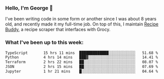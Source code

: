 ### Hello, I'm George 👋

I've been writing code in some form or another since I was about 8 years old, and recently made it my full-time job. On top of this, I maintain [Recipe Buddy](https://github.com/georgegebbett/recipe-buddy), a recipe scraper that interfaces with Grocy.  

<!--
**georgegebbett/georgegebbett** is a ✨ _special_ ✨ repository because its `README.md` (this file) appears on your GitHub profile.

Here are some ideas to get you started:

- 🔭 I’m currently working on ...
- 🌱 I’m currently learning ...
- 👯 I’m looking to collaborate on ...
- 🤔 I’m looking for help with ...
- 💬 Ask me about ...
- 📫 How to reach me: ...
- 😄 Pronouns: ...
- ⚡ Fun fact: ...
-->

### What I've been up to this week:
<!--START_SECTION:waka-->

```txt
TypeScript       15 hrs 11 mins  █████████████░░░░░░░░░░░░   51.68 %
Python           4 hrs 14 mins   ███▓░░░░░░░░░░░░░░░░░░░░░   14.41 %
Terraform        2 hrs 22 mins   ██░░░░░░░░░░░░░░░░░░░░░░░   08.07 %
JSON             2 hrs 15 mins   ██░░░░░░░░░░░░░░░░░░░░░░░   07.69 %
Jupyter          1 hr 21 mins    █░░░░░░░░░░░░░░░░░░░░░░░░   04.64 %
```

<!--END_SECTION:waka-->
